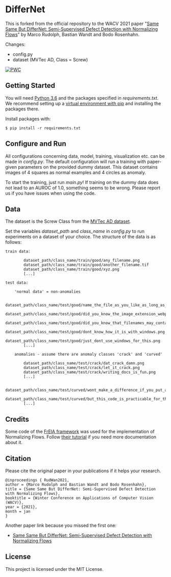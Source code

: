 # DifferNet

This is forked from the official repository to the WACV 2021 paper "[Same Same But DifferNet: Semi-Supervised Defect Detection with Normalizing Flows](
https://arxiv.org/abs/2008.12577)" by Marco Rudolph, Bastian Wandt and Bodo Rosenhahn.

Changes:
* config.py
* dataset (MVTec AD, Class = Screw)


[![PWC](https://img.shields.io/endpoint.svg?url=https://paperswithcode.com/badge/same-same-but-differnet-semi-supervised/anomaly-detection-on-mvtec-ad)](https://paperswithcode.com/sota/anomaly-detection-on-mvtec-ad?p=same-same-but-differnet-semi-supervised)

## Getting Started

You will need [Python 3.6](https://www.python.org/downloads) and the packages specified in _requirements.txt_.
We recommend setting up a [virtual environment with pip](https://packaging.python.org/guides/installing-using-pip-and-virtual-environments/)
and installing the packages there.

Install packages with:

```
$ pip install -r requirements.txt
```

## Configure and Run

All configurations concerning data, model, training, visualization etc. can be made in _config.py_. The default configuration will run a training with paper-given parameters on the provided dummy dataset. This dataset contains images of 4 squares as normal examples and 4 circles as anomaly.

To start the training, just run _main.py_! If training on the dummy data does not lead to an AUROC of 1.0, something seems to be wrong.
Please report us if you have issues when using the code.

## Data

The dataset is the Screw Class from the [MVTec AD dataset](https://www.mvtec.com/company/research/datasets/mvtec-ad).

Set the variables _dataset_path_ and _class_name_ in _config.py_ to run experiments on a dataset of your choice. The structure of the data is as follows:

``` 
train data:

        dataset_path/class_name/train/good/any_filename.png
        dataset_path/class_name/train/good/another_filename.tif
        dataset_path/class_name/train/good/xyz.png
        [...]

test data:

    'normal data' = non-anomalies

        dataset_path/class_name/test/good/name_the_file_as_you_like_as_long_as_there_is_an_image_extension.webp
        dataset_path/class_name/test/good/did_you_know_the_image_extension_webp?.png
        dataset_path/class_name/test/good/did_you_know_that_filenames_may_contain_question_marks????.png
        dataset_path/class_name/test/good/dont_know_how_it_is_with_windows.png
        dataset_path/class_name/test/good/just_dont_use_windows_for_this.png
        [...]

    anomalies - assume there are anomaly classes 'crack' and 'curved'

        dataset_path/class_name/test/crack/dat_crack_damn.png
        dataset_path/class_name/test/crack/let_it_crack.png
        dataset_path/class_name/test/crack/writing_docs_is_fun.png
        [...]

        dataset_path/class_name/test/curved/wont_make_a_difference_if_you_put_all_anomalies_in_one_class.png
        dataset_path/class_name/test/curved/but_this_code_is_practicable_for_the_mvtec_dataset.png
        [...]
``` 

## Credits

Some code of the [FrEIA framework](https://github.com/VLL-HD/FrEIA) was used for the implementation of Normalizing Flows. Follow [their tutorial](https://github.com/VLL-HD/FrEIA) if you need more documentation about it.


## Citation
Please cite the original paper in your publications if it helps your research.

    @inproceedings { RudWan2021,
    author = {Marco Rudolph and Bastian Wandt and Bodo Rosenhahn},
    title = {Same Same But DifferNet: Semi-Supervised Defect Detection with Normalizing Flows},
    booktitle = {Winter Conference on Applications of Computer Vision (WACV)},
    year = {2021},
    month = jan
    }
    
Another paper link because you missed the first one:

* [Same Same But DifferNet: Semi-Supervised Defect Detection with Normalizing Flows](
https://arxiv.org/abs/2008.12577)


## License

This project is licensed under the MIT License.

 
